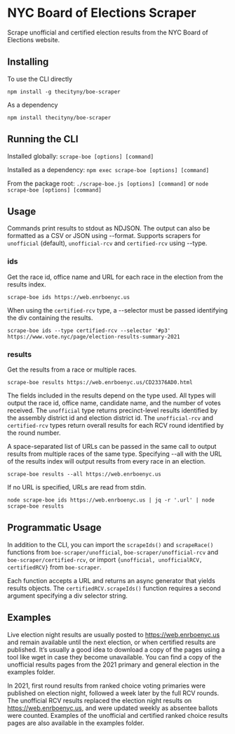 # NYC Board of Elections Scraper

Scrape unofficial and certified election results from the NYC Board of Elections website.

## Installing

To use the CLI directly
```
npm install -g thecityny/boe-scraper
````

As a dependency
```
npm install thecityny/boe-scraper
```

## Running the CLI

Installed globally: `scrape-boe [options] [command]`

Installed as a dependency: `npm exec scrape-boe [options] [command]`

From the package root: `./scrape-boe.js [options] [command]` or `node scrape-boe [options] [command]`

## Usage

Commands print results to stdout as NDJSON. The output can also be formatted as a CSV or JSON using --format. Supports scrapers for `unofficial` (default), `unofficial-rcv` and `certified-rcv` using --type.

### ids

Get the race id, office name and URL for each race in the election from the results index.

```
scrape-boe ids https://web.enrboenyc.us
```

When using the `certified-rcv` type, a --selector must be passed identifying the div containing the results.

```
scrape-boe ids --type certified-rcv --selector '#p3' https://www.vote.nyc/page/election-results-summary-2021
```

### results

Get the results from a race or multiple races.

```
scrape-boe results https://web.enrboenyc.us/CD23376AD0.html
```

The fields included in the results depend on the type used. All types will output the race id, office name, candidate name, and the number of votes received. The `unofficial` type returns precinct-level results identified by the assembly district id and election district id. The `unofficial-rcv` and `certified-rcv` types return overall results for each RCV round identified by the round number.

A space-separated list of URLs can be passed in the same call to output results from multiple races of the same type. Specifying --all with the URL of the results index will output results from every race in an election.

```
scrape-boe results --all https://web.enrboenyc.us
```

If no URL is specified, URLs are read from stdin.

```
node scrape-boe ids https://web.enrboenyc.us | jq -r '.url' | node scrape-boe results
```

## Programmatic Usage

In addition to the CLI, you can import the `scrapeIds()` and `scrapeRace()` functions from `boe-scraper/unofficial`, `boe-scraper/unofficial-rcv` and `boe-scraper/certified-rcv`, or import `{unofficial, unofficialRCV, certifiedRCV}` from `boe-scraper`. 

Each function accepts a URL and returns an async generator that yields results objects. The `certifiedRCV.scrapeIds()` function requires a second argument specifying a div selector string.

## Examples

Live election night results are usually posted to https://web.enrboenyc.us and remain available until the next election, or when certified results are published. It’s usually a good idea to download a copy of the pages using a tool like wget in case they become unavailable. You can find a copy of the unofficial results pages from the 2021 primary and general election in the examples folder.

In 2021, first round results from ranked choice voting primaries were published on election night, followed a week later by the full RCV rounds. The unofficial RCV results replaced the election night results on https://web.enrboenyc.us, and were updated weekly as absentee ballots were counted. Examples of the unofficial and certified ranked choice results pages are also available in the examples folder.
